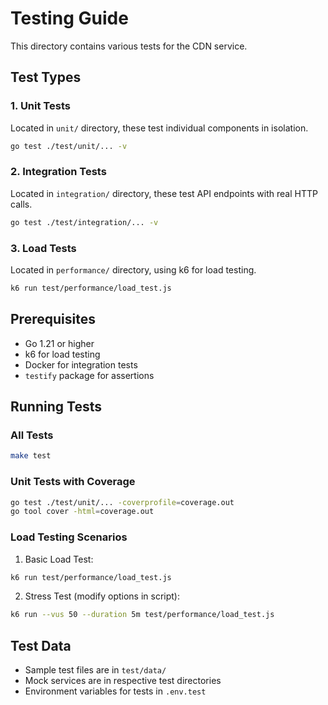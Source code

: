 # Testing Guide

This directory contains various tests for the CDN service.

## Test Types

### 1. Unit Tests
Located in `unit/` directory, these test individual components in isolation.
```bash
go test ./test/unit/... -v
```

### 2. Integration Tests
Located in `integration/` directory, these test API endpoints with real HTTP calls.
```bash
go test ./test/integration/... -v
```

### 3. Load Tests
Located in `performance/` directory, using k6 for load testing.
```bash
k6 run test/performance/load_test.js
```

## Prerequisites

- Go 1.21 or higher
- k6 for load testing
- Docker for integration tests
- `testify` package for assertions

## Running Tests

### All Tests
```bash
make test
```

### Unit Tests with Coverage
```bash
go test ./test/unit/... -coverprofile=coverage.out
go tool cover -html=coverage.out
```

### Load Testing Scenarios

1. Basic Load Test:
```bash
k6 run test/performance/load_test.js
```

2. Stress Test (modify options in script):
```bash
k6 run --vus 50 --duration 5m test/performance/load_test.js
```

## Test Data

- Sample test files are in `test/data/`
- Mock services are in respective test directories
- Environment variables for tests in `.env.test` 